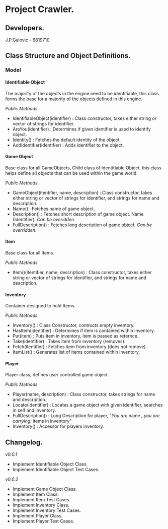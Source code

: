 # Project Crawler.
## Developers.
J.P.Galovic - 6819710

## Class Structure and Object Definitions.
### Model
#### Identifiable Object
The majority of the objects in the engine need to be identifiable, this class forms the base for a majority of the objects defined in this engine.

_Public Methods_
- IdentifiableObject(identifier) : Class constructor, takes either string or vector of strings for identifier.
- AreYou(identifier) : Determines if given identifier is used to identify object.
- Identity() : Fetches the default identity of the object.
- AddIdentifier(identifier) : Adds identifier to the object.

#### Game Object
Base class for all GameObjects, Child class of Identifiable Object. this class helps define all objects that can be used within the game world.

_Public Methods_
- GameObject(itentifier, name, description) : Class constructor, takes either string or vector of strings for identifier, and strings for name and description.
- Name() : Fetches name of game object.
- Description() : Fetches short description of game object. Name (Identifier). _Can be overidden._
- FullDescription() : Fetches long description of game object. _Can be overridden._

#### Item
Base class for all Items.

_Public Methods_
- Item()(itentifier, name, description) : Class constructor, takes either string or vector of strings for identifier, and strings for name and description.

#### Inventory
Container designed to hold Items.

_Public Methods_
- Inventory() : Class Constructor, contructs empty inventory.
- HasItem(identifier) : Determines if item is contained within inventory.
- Put(item) : Puts item in inventory, item is passed as refernce.
- Take(identifier) : Takes item from inventory (removes).
- Fetch(itentifier) : Fetches item from inventory (does not remove).
- ItemList() : Generates list of items contained within inventory.

#### Player
Player class, defines user controlled game object.

_Public Methods_
- Player(name, description) : Class constructor, takes strings for name and description.
- Locate(identifier) : Locates a game object with given identifier, searches in self and inventory.
- FullDescription() : Long Description for player, "_You are_ name _, you are carrying:_ items in inventory"
- Inventory() : Accessor for players inventory.

## Changelog.
_v0.0.1_
- Implement Identifiable Object Class.
- Implement Identifiable Object Test Cases.

_v0.0.2_
- Implement Game Object Class.
- Implement Item Class.
- Implement Item Test Cases.
- Implement Inventory Class.
- Implement Inventory Test Cases.
- Implement Player Class.
- Implement Player Test Cases.